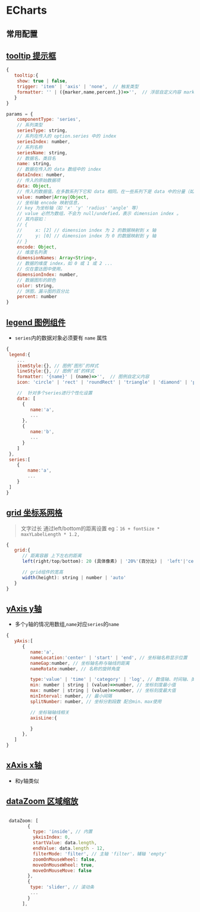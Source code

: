 # ECharts

## 常用配置

## [tooltip 提示框](https://echarts.apache.org/zh/option.html#tooltip)

```javascript
{
   tooltip:{
    show: true | false,
    trigger: 'item' | 'axis' | 'none',  // 触发类型
    formatter: '' | ({marker,name,percent,})=>'',  // 浮层自定义内容 marker图标 percent占比 name名称
   } 
}

params = {
    componentType: 'series',
    // 系列类型
    seriesType: string,
    // 系列在传入的 option.series 中的 index
    seriesIndex: number,
    // 系列名称
    seriesName: string,
    // 数据名，类目名
    name: string,
    // 数据在传入的 data 数组中的 index
    dataIndex: number,
    // 传入的原始数据项
    data: Object,
    // 传入的数据值。在多数系列下它和 data 相同。在一些系列下是 data 中的分量（如 map、radar 中）
    value: number|Array|Object,
    // 坐标轴 encode 映射信息，
    // key 为坐标轴（如 'x' 'y' 'radius' 'angle' 等）
    // value 必然为数组，不会为 null/undefied，表示 dimension index 。
    // 其内容如：
    // {
    //     x: [2] // dimension index 为 2 的数据映射到 x 轴
    //     y: [0] // dimension index 为 0 的数据映射到 y 轴
    // }
    encode: Object,
    // 维度名列表
    dimensionNames: Array<String>,
    // 数据的维度 index，如 0 或 1 或 2 ...
    // 仅在雷达图中使用。
    dimensionIndex: number,
    // 数据图形的颜色
    color: string,
    // 饼图，漏斗图的百分比
    percent: number
}

```

## [legend 图例组件](https://echarts.apache.org/zh/option.html#legend)

+ `series`内的数据对象必须要有 `name` 属性

```javascript
{
 legend:{
    ...
    itemStyle:{}, // 图例‘图形’的样式
    lineStyle:{}, // 图例‘线’的样式
    formatter: '{name}' | (name)=>'',  // 图例自定义内容
    icon: 'circle' | 'rect' | 'roundRect' | 'triangle' | 'diamond' | 'pin' | 'arrow' | 'none' // 图例项的icon

    //  针对多个series进行个性化设置
    data: [
      {
         name:'a',
         ...
      },
      {
         name:'b',
         ...
      }
    ]
 },
 series:[
    {
        name:'a',
        ...
    }
 ]
}
```

## [grid 坐标系网格](https://echarts.apache.org/zh/option.html#grid)

> 文字过长 通过left/bottom的距离设置  eg：`16 + fontSize * maxYLabelLength * 1.2,`

```javascript
{
   grid:{
      // 距离容器 上下左右的距离
      left(right/top/bottom): 20 (具体像素) | '20%'(百分比) |　'left'|'center'|'middle'|'right'|'bottom'|'top',

      // grid组件的宽高
      width(height): string | number | 'auto'
   }
}
```

## [yAxis y轴](https://echarts.apache.org/zh/option.html#yAxis)

+ 多个`y`轴的情况用数组,`name`对应`series`的`name`

```javascript
{
   yAxis:[
      {
         name:'a',
         nameLocation:'center' | 'start' | 'end', // 坐标轴名称显示位置
         nameGap:number, // 坐标轴名称与轴线的距离
         nameRotate:number, // 名称的旋转角度

         type:'value' | 'time' | 'category' | 'log', // 数值轴、时间轴、类目轴、对数轴
         min: number | string | (value)=>number, // 坐标刻度最小值
         max: number | string | (value)=>number, // 坐标刻度最大值
         minInterval: number, // 最小间隔
         splitNumber: number, // 坐标分割段数 配合min、max使用

         // 坐标轴轴线相关
         axisLine:{

         }
      },
   ]
}
```

## [xAxis x轴](https://echarts.apache.org/zh/option.html#xAxis)

+ 和y轴类似

## [dataZoom 区域缩放](https://echarts.apache.org/zh/option.html#dataZoom)

```javascript

 dataZoom: [
        {
          type: 'inside', // 内置
          yAxisIndex: 0,
          startValue: data.length,
          endValue: data.length - 12,
          filterMode: 'filter', // 主轴 'filter'，辅轴 'empty'
          zoomOnMouseWheel: false,
          moveOnMouseWheel: true,
          moveOnMouseMove: false
        },
        {
         type: 'slider', // 滚动条
         ...
        }
      ],
```